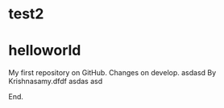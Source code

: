 test2
=======
# helloworld
My first repository on GitHub. Changes on develop.
asdasd
By
Krishnasamy.dfdf
asdas
asd

End.
